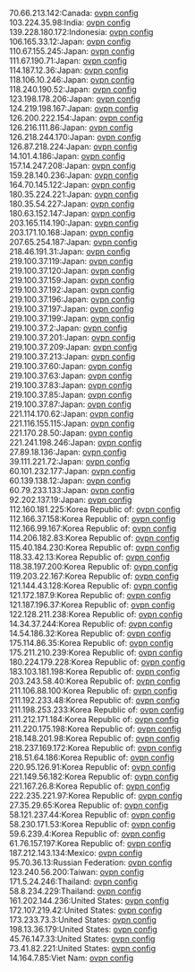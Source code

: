 70.66.213.142:Canada: [ovpn config](vpn/70_66_213_142.ovpn)  
103.224.35.98:India: [ovpn config](vpn/103_224_35_98.ovpn)  
139.228.180.172:Indonesia: [ovpn config](vpn/139_228_180_172.ovpn)  
106.165.33.12:Japan: [ovpn config](vpn/106_165_33_12.ovpn)  
110.67.155.245:Japan: [ovpn config](vpn/110_67_155_245.ovpn)  
111.67.190.71:Japan: [ovpn config](vpn/111_67_190_71.ovpn)  
114.187.12.36:Japan: [ovpn config](vpn/114_187_12_36.ovpn)  
118.106.10.246:Japan: [ovpn config](vpn/118_106_10_246.ovpn)  
118.240.190.52:Japan: [ovpn config](vpn/118_240_190_52.ovpn)  
123.198.178.206:Japan: [ovpn config](vpn/123_198_178_206.ovpn)  
124.219.198.167:Japan: [ovpn config](vpn/124_219_198_167.ovpn)  
126.200.222.154:Japan: [ovpn config](vpn/126_200_222_154.ovpn)  
126.216.111.86:Japan: [ovpn config](vpn/126_216_111_86.ovpn)  
126.218.244.170:Japan: [ovpn config](vpn/126_218_244_170.ovpn)  
126.87.218.224:Japan: [ovpn config](vpn/126_87_218_224.ovpn)  
14.101.4.186:Japan: [ovpn config](vpn/14_101_4_186.ovpn)  
157.14.247.208:Japan: [ovpn config](vpn/157_14_247_208.ovpn)  
159.28.140.236:Japan: [ovpn config](vpn/159_28_140_236.ovpn)  
164.70.145.122:Japan: [ovpn config](vpn/164_70_145_122.ovpn)  
180.35.224.221:Japan: [ovpn config](vpn/180_35_224_221.ovpn)  
180.35.54.227:Japan: [ovpn config](vpn/180_35_54_227.ovpn)  
180.63.152.147:Japan: [ovpn config](vpn/180_63_152_147.ovpn)  
203.165.114.190:Japan: [ovpn config](vpn/203_165_114_190.ovpn)  
203.171.10.168:Japan: [ovpn config](vpn/203_171_10_168.ovpn)  
207.65.254.187:Japan: [ovpn config](vpn/207_65_254_187.ovpn)  
218.46.191.31:Japan: [ovpn config](vpn/218_46_191_31.ovpn)  
219.100.37.119:Japan: [ovpn config](vpn/219_100_37_119.ovpn)  
219.100.37.120:Japan: [ovpn config](vpn/219_100_37_120.ovpn)  
219.100.37.159:Japan: [ovpn config](vpn/219_100_37_159.ovpn)  
219.100.37.192:Japan: [ovpn config](vpn/219_100_37_192.ovpn)  
219.100.37.196:Japan: [ovpn config](vpn/219_100_37_196.ovpn)  
219.100.37.197:Japan: [ovpn config](vpn/219_100_37_197.ovpn)  
219.100.37.199:Japan: [ovpn config](vpn/219_100_37_199.ovpn)  
219.100.37.2:Japan: [ovpn config](vpn/219_100_37_2.ovpn)  
219.100.37.201:Japan: [ovpn config](vpn/219_100_37_201.ovpn)  
219.100.37.209:Japan: [ovpn config](vpn/219_100_37_209.ovpn)  
219.100.37.213:Japan: [ovpn config](vpn/219_100_37_213.ovpn)  
219.100.37.60:Japan: [ovpn config](vpn/219_100_37_60.ovpn)  
219.100.37.63:Japan: [ovpn config](vpn/219_100_37_63.ovpn)  
219.100.37.83:Japan: [ovpn config](vpn/219_100_37_83.ovpn)  
219.100.37.85:Japan: [ovpn config](vpn/219_100_37_85.ovpn)  
219.100.37.87:Japan: [ovpn config](vpn/219_100_37_87.ovpn)  
221.114.170.62:Japan: [ovpn config](vpn/221_114_170_62.ovpn)  
221.116.155.115:Japan: [ovpn config](vpn/221_116_155_115.ovpn)  
221.170.28.50:Japan: [ovpn config](vpn/221_170_28_50.ovpn)  
221.241.198.246:Japan: [ovpn config](vpn/221_241_198_246.ovpn)  
27.89.18.136:Japan: [ovpn config](vpn/27_89_18_136.ovpn)  
39.111.221.72:Japan: [ovpn config](vpn/39_111_221_72.ovpn)  
60.101.232.177:Japan: [ovpn config](vpn/60_101_232_177.ovpn)  
60.139.138.12:Japan: [ovpn config](vpn/60_139_138_12.ovpn)  
60.79.233.133:Japan: [ovpn config](vpn/60_79_233_133.ovpn)  
92.202.137.19:Japan: [ovpn config](vpn/92_202_137_19.ovpn)  
112.160.181.225:Korea Republic of: [ovpn config](vpn/112_160_181_225.ovpn)  
112.166.37.158:Korea Republic of: [ovpn config](vpn/112_166_37_158.ovpn)  
112.166.99.167:Korea Republic of: [ovpn config](vpn/112_166_99_167.ovpn)  
114.206.182.83:Korea Republic of: [ovpn config](vpn/114_206_182_83.ovpn)  
115.40.184.230:Korea Republic of: [ovpn config](vpn/115_40_184_230.ovpn)  
118.33.42.13:Korea Republic of: [ovpn config](vpn/118_33_42_13.ovpn)  
118.38.197.200:Korea Republic of: [ovpn config](vpn/118_38_197_200.ovpn)  
119.203.22.167:Korea Republic of: [ovpn config](vpn/119_203_22_167.ovpn)  
121.144.43.128:Korea Republic of: [ovpn config](vpn/121_144_43_128.ovpn)  
121.172.187.9:Korea Republic of: [ovpn config](vpn/121_172_187_9.ovpn)  
121.187.196.37:Korea Republic of: [ovpn config](vpn/121_187_196_37.ovpn)  
122.128.211.238:Korea Republic of: [ovpn config](vpn/122_128_211_238.ovpn)  
14.34.37.244:Korea Republic of: [ovpn config](vpn/14_34_37_244.ovpn)  
14.54.186.32:Korea Republic of: [ovpn config](vpn/14_54_186_32.ovpn)  
175.114.86.35:Korea Republic of: [ovpn config](vpn/175_114_86_35.ovpn)  
175.211.210.239:Korea Republic of: [ovpn config](vpn/175_211_210_239.ovpn)  
180.224.179.228:Korea Republic of: [ovpn config](vpn/180_224_179_228.ovpn)  
183.103.181.198:Korea Republic of: [ovpn config](vpn/183_103_181_198.ovpn)  
203.243.58.40:Korea Republic of: [ovpn config](vpn/203_243_58_40.ovpn)  
211.106.88.100:Korea Republic of: [ovpn config](vpn/211_106_88_100.ovpn)  
211.192.233.48:Korea Republic of: [ovpn config](vpn/211_192_233_48.ovpn)  
211.198.253.233:Korea Republic of: [ovpn config](vpn/211_198_253_233.ovpn)  
211.212.171.184:Korea Republic of: [ovpn config](vpn/211_212_171_184.ovpn)  
211.220.175.198:Korea Republic of: [ovpn config](vpn/211_220_175_198.ovpn)  
218.148.201.98:Korea Republic of: [ovpn config](vpn/218_148_201_98.ovpn)  
218.237.169.172:Korea Republic of: [ovpn config](vpn/218_237_169_172.ovpn)  
218.51.64.186:Korea Republic of: [ovpn config](vpn/218_51_64_186.ovpn)  
220.95.126.91:Korea Republic of: [ovpn config](vpn/220_95_126_91.ovpn)  
221.149.56.182:Korea Republic of: [ovpn config](vpn/221_149_56_182.ovpn)  
221.167.26.8:Korea Republic of: [ovpn config](vpn/221_167_26_8.ovpn)  
222.235.221.97:Korea Republic of: [ovpn config](vpn/222_235_221_97.ovpn)  
27.35.29.65:Korea Republic of: [ovpn config](vpn/27_35_29_65.ovpn)  
58.121.237.44:Korea Republic of: [ovpn config](vpn/58_121_237_44.ovpn)  
58.230.171.53:Korea Republic of: [ovpn config](vpn/58_230_171_53.ovpn)  
59.6.239.4:Korea Republic of: [ovpn config](vpn/59_6_239_4.ovpn)  
61.76.157.197:Korea Republic of: [ovpn config](vpn/61_76_157_197.ovpn)  
187.212.143.134:Mexico: [ovpn config](vpn/187_212_143_134.ovpn)  
95.70.36.13:Russian Federation: [ovpn config](vpn/95_70_36_13.ovpn)  
123.240.56.200:Taiwan: [ovpn config](vpn/123_240_56_200.ovpn)  
171.5.24.246:Thailand: [ovpn config](vpn/171_5_24_246.ovpn)  
58.8.234.229:Thailand: [ovpn config](vpn/58_8_234_229.ovpn)  
161.202.144.236:United States: [ovpn config](vpn/161_202_144_236.ovpn)  
172.107.219.42:United States: [ovpn config](vpn/172_107_219_42.ovpn)  
173.233.73.3:United States: [ovpn config](vpn/173_233_73_3.ovpn)  
198.13.36.179:United States: [ovpn config](vpn/198_13_36_179.ovpn)  
45.76.147.33:United States: [ovpn config](vpn/45_76_147_33.ovpn)  
73.41.82.221:United States: [ovpn config](vpn/73_41_82_221.ovpn)  
14.164.7.85:Viet Nam: [ovpn config](vpn/14_164_7_85.ovpn)  
